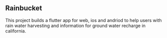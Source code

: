 ## Rainbucket


This project builds a flutter app for web, ios and andriod to help users with rain water harvesting and information for ground water recharge in california. 

